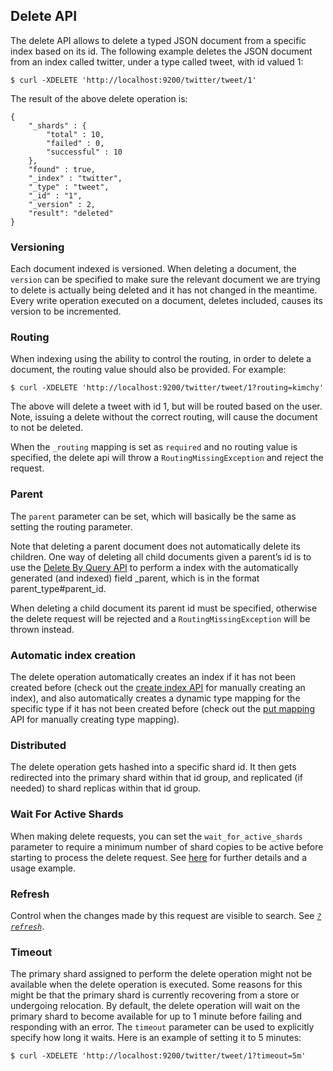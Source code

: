 ## Delete API

The delete API allows to delete a typed JSON document from a specific index based on its id. The following example deletes the JSON document from an index called twitter, under a type called tweet, with id valued 1:
    
    
    $ curl -XDELETE 'http://localhost:9200/twitter/tweet/1'

The result of the above delete operation is:
    
    
    {
        "_shards" : {
            "total" : 10,
            "failed" : 0,
            "successful" : 10
        },
        "found" : true,
        "_index" : "twitter",
        "_type" : "tweet",
        "_id" : "1",
        "_version" : 2,
        "result": "deleted"
    }

### Versioning

Each document indexed is versioned. When deleting a document, the `version` can be specified to make sure the relevant document we are trying to delete is actually being deleted and it has not changed in the meantime. Every write operation executed on a document, deletes included, causes its version to be incremented.

### Routing

When indexing using the ability to control the routing, in order to delete a document, the routing value should also be provided. For example:
    
    
    $ curl -XDELETE 'http://localhost:9200/twitter/tweet/1?routing=kimchy'

The above will delete a tweet with id 1, but will be routed based on the user. Note, issuing a delete without the correct routing, will cause the document to not be deleted.

When the `_routing` mapping is set as `required` and no routing value is specified, the delete api will throw a `RoutingMissingException` and reject the request.

### Parent

The `parent` parameter can be set, which will basically be the same as setting the routing parameter.

Note that deleting a parent document does not automatically delete its children. One way of deleting all child documents given a parent’s id is to use the [Delete By Query API](docs-delete-by-query.html "Delete By Query API") to perform a index with the automatically generated (and indexed) field _parent, which is in the format parent_type#parent_id.

When deleting a child document its parent id must be specified, otherwise the delete request will be rejected and a `RoutingMissingException` will be thrown instead.

### Automatic index creation

The delete operation automatically creates an index if it has not been created before (check out the [create index API](indices-create-index.html "Create Index") for manually creating an index), and also automatically creates a dynamic type mapping for the specific type if it has not been created before (check out the [put mapping](indices-put-mapping.html "Put Mapping") API for manually creating type mapping).

### Distributed

The delete operation gets hashed into a specific shard id. It then gets redirected into the primary shard within that id group, and replicated (if needed) to shard replicas within that id group.

### Wait For Active Shards

When making delete requests, you can set the `wait_for_active_shards` parameter to require a minimum number of shard copies to be active before starting to process the delete request. See [here](docs-index_.html#index-wait-for-active-shards "Wait For Active Shardsedit") for further details and a usage example.

### Refresh

Control when the changes made by this request are visible to search. See [_`?refresh`_](docs-refresh.html "?refresh").

### Timeout

The primary shard assigned to perform the delete operation might not be available when the delete operation is executed. Some reasons for this might be that the primary shard is currently recovering from a store or undergoing relocation. By default, the delete operation will wait on the primary shard to become available for up to 1 minute before failing and responding with an error. The `timeout` parameter can be used to explicitly specify how long it waits. Here is an example of setting it to 5 minutes:
    
    
    $ curl -XDELETE 'http://localhost:9200/twitter/tweet/1?timeout=5m'
